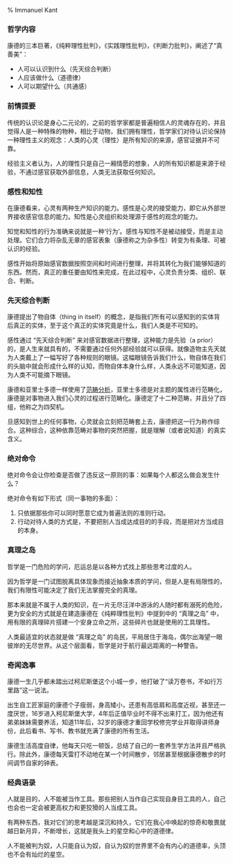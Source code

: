 % Immanuel Kant

### 哲学内容

康德的三本巨著，《纯粹理性批判》，《实践理性批判》，《判断力批判》，阐述了“真善美”：

- 人可以认识到什么（先天综合判断）
- 人应该做什么（道德律）
- 人可以期望什么（共通感）

### 前情提要

传统的认识论是身心二元论的，之前的哲学家都是普遍相信人的灵魂存在的，并且觉得人是一种特殊的物种，相比于动物，我们拥有理性，哲学家们对待认识论保持一种理性主义的观念：人类的心灵（理性）是所有知识的来源，感官证据并不可靠。

经验主义者认为，人的理性只是自己一厢情愿的想象，人的所有知识都是来源于经验，不通过感官获取外部信息，人类无法获取任何知识。

### 感性和知性

在康德看来，心灵有两种生产知识的能力。感性是心灵的接受能力，即它从外部世界接收感官信息的能力。知性是心灵组织和处理源于感性的观念的能力。

知觉和知性的行为准确来说就是一种‘行为’。感性与知性不是被动接受，而是主动处理。它们合力将杂乱无章的感官表象（康德称之为杂多性）转变为有条理、可被认识的经验。

感性开始将原始感官数据按照空间和时间进行整理，并将其转化为我们能够知道的东西。然而，真正的重任要由知性来完成，在此过程中，心灵负责分类、组织、联合、判断。

### 先天综合判断

康德提出了物自体（thing in itself）的概念，是指我们所有可以感知到的实体背后真正的实体，至于这个真正的实体究竟是什么，我们人类是不可知的。

感性通过 “先天综合判断” 来对感官数据进行整理，这种能力是先验（a prior）的，是人生来就具有的，不需要通过任何外部经验就可以获得。就像造物主先天就为人类戴上了一幅写好了各种规则的眼镜。这幅眼镜告诉我们什么，物自体在我们的头脑中就会形成什么样的认知，而物自体本身什么样，人类永远不可能知道，因为人类不可能摘下眼镜。

康德和亚里士多德一样使用了[范畴分析](/Philosophy/Aristotle.md#范畴分析)，亚里士多德是对主题的属性进行范畴化，康德是对事物进入我们心灵的过程进行范畴化。康德定了十二种范畴，并且分了四组，他称之为四契机。

旦感知到世上的任何事物，心灵就会立刻把范畴套上去，康德把这一行为称作综合。这种综合，这种依靠范畴对事物的突然把握，就是理解（或者说知道）的真实含义。

### 绝对命令

绝对命令会让你检查是否做了违反这一原则的事：如果每个人都这么做会发生什么？

绝对命令有如下形式（同一事物的多面）：

1. 只依据那些你可以同时愿意它成为普遍法则的准则行动。
2. 行动对待人类的方式是，不要把别人当成达成目的的手段，而是把对方当成目的本身。

### 真理之岛

哲学是一门危险的学问，厄运总是以各种方式找上那些思考过度的人。

因为哲学是一门试图脱离具体现象而接近抽象本质的学问，但是人是有局限性的，我们有限性可能决定了我们无法掌握完全的真理。

那本来就是不属于人类的知识，在一片无尽汪洋中游泳的人随时都有溺死的危险，更为安全的方式就是在建造康德在《纯粹理性批判》中提到中的 “真理之岛” 中，用有限的真理碎片搭建一个安身立命之所，这些碎片也就是使用的工具理性。

人类最适宜的状态就是做 “真理之岛” 的岛民，平局居住于海岛，偶尔出海望一眼彼岸的无尽世界。从这个层面看，哲学是对于航行最远距离的一种警告。

### 奇闻逸事

康德一生几乎都未踏出过柯尼斯堡这个小城一步，他打破了“读万卷书，不如行万里路”这一说法。

出生自工匠家庭的康德个子瘦弱，身高矮小，还患有高低肩和高度近视，甚至还一度厌世，16岁进入柯尼斯堡大学，4年后正值毕业时不得不出来打工，因为他还有弟弟妹妹需要养活，知道11年后，32岁的康德才重回学校修完学业并取得讲师身份，此后看书、写书、教书就充满了康德的所有生活。

康德生活高度自律，他每天只吃一顿饭，总结了自己的一套养生学方法并且严格执行。除此外，康德每天雷打不动地在某一个时间散步，邻居甚至根据康德散步的时间调节自家的钟表。

### 经典语录

人就是目的，人不能被当作工具。那些把别人当作自己实现自身目工具的人，自己也会也一定会被更高权力和更狡猾的人当成工具。

有两种东西，我对它们的思考越是深沉和持久，它们在我心中唤起的惊奇和敬畏就越日新月异，不断增长，这就是我头上的星空和心中的道德律。

人不能被判为奴，人只能自认为奴，自认为奴的世界里不会有内心的道德率，头顶也不会有灿烂的星空。
